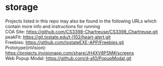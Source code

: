 # storage
Projects listed in this repo may also be found in the following URLs which contain more info and instructions for running
</br>
COA Site: https://github.com/CS3398-Chartreuse/CS3398_Chartreuse.git
</br>
peakFit: https://git.txstate.edu/t-l102/heart-alert.git
</br>
Freebies: https://github.com/txstateEXE-APP/Freebies.git
</br>
Prototype(inVision): https://projects.invisionapp.com/share/JH4XV8P5M#/screens
</br>
Web Popup Modal: https://github.com/d-a10/PopupModal.git

